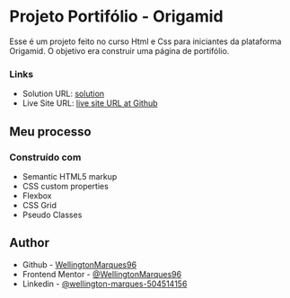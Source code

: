 # Projeto Portifólio - Origamid

Esse é um projeto feito no curso Html e Css para iniciantes da plataforma Origamid.
O objetivo era construir uma página de portifólio.

### Links

- Solution URL: [solution ](https:/)
- Live Site URL: [live site URL at Github](https://wellingtonmarques96.github.io/portifolio.io/)

## Meu processo

### Construído com

- Semantic HTML5 markup
- CSS custom properties
- Flexbox
- CSS Grid
- Pseudo Classes

## Author

- Github - [WellingtonMarques96](https://github.com/WellingtonMarques96)
- Frontend Mentor - [@WellingtonMarques96](https://www.frontendmentor.io/profile/WellingtonMarques96)
- Linkedin - [@wellington-marques-504514156](https://www.linkedin.com/in/wellington-marques-504514156/)
